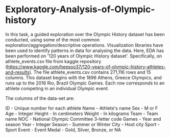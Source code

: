 # Exploratory-Analysis-of-Olympic-history
In this task, a guided exploration over the Olympic History dataset has been conducted, using some of the most common
exploration/aggregation/descriptive operations. Visualization libraries have been used to identify patterns in data 
for analysing the data. Here, EDA has been performed on '120 years of Olympic History dataset'. Specifically, on athlete_events.csv
file from kaggle repository (https://www.kaggle.com/heesoo37/120-years-of-olympic-history-athletes-and-results). 
The file athlete_events.csv contains 271,116 rows and 15 columns. This dataset begins with the 1896 Athens, Greece Olympics, 
and runs up to the 2016 Rio, Brazil Olympic Games. Each row corresponds to an athlete competing in an individual Olympic event. 

The columns of the data-set are:
  
  ID - Unique number for each athlete
  Name - Athlete's name
  Sex - M or F
  Age - Integer
  Height - In centimeters
  Weight - In kilograms
  Team - Team name
  NOC - National Olympic Committee 3-letter code
  Games - Year and season
  Year - Integer
  Season - Summer or Winter
  City - Host city
  Sport - Sport
  Event - Event
  Medal - Gold, Silver, Bronze, or NA
